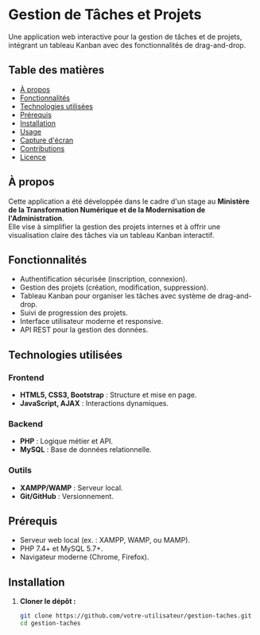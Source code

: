 # Gestion de Tâches et Projets

Une application web interactive pour la gestion de tâches et de projets, intégrant un tableau Kanban avec des fonctionnalités de drag-and-drop.

## Table des matières

- [À propos](#à-propos)
- [Fonctionnalités](#fonctionnalités)
- [Technologies utilisées](#technologies-utilisées)
- [Prérequis](#prérequis)
- [Installation](#installation)
- [Usage](#usage)
- [Capture d'écran](#capture-décran)
- [Contributions](#contributions)
- [Licence](#licence)

## À propos

Cette application a été développée dans le cadre d'un stage au **Ministère de la Transformation Numérique et de la Modernisation de l'Administration**.  
Elle vise à simplifier la gestion des projets internes et à offrir une visualisation claire des tâches via un tableau Kanban interactif.

## Fonctionnalités

- Authentification sécurisée (inscription, connexion).
- Gestion des projets (création, modification, suppression).
- Tableau Kanban pour organiser les tâches avec système de drag-and-drop.
- Suivi de progression des projets.
- Interface utilisateur moderne et responsive.
- API REST pour la gestion des données.

## Technologies utilisées

### Frontend
- **HTML5, CSS3, Bootstrap** : Structure et mise en page.
- **JavaScript, AJAX** : Interactions dynamiques.

### Backend
- **PHP** : Logique métier et API.
- **MySQL** : Base de données relationnelle.

### Outils
- **XAMPP/WAMP** : Serveur local.
- **Git/GitHub** : Versionnement.

## Prérequis

- Serveur web local (ex. : XAMPP, WAMP, ou MAMP).
- PHP 7.4+ et MySQL 5.7+.
- Navigateur moderne (Chrome, Firefox).

## Installation

1. **Cloner le dépôt :**
   ```bash
   git clone https://github.com/votre-utilisateur/gestion-taches.git
   cd gestion-taches
